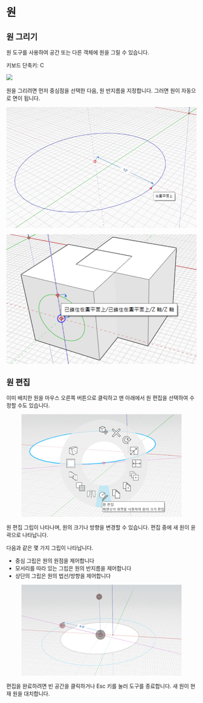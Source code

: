 # 원

## 원 그리기

원 도구를 사용하여 공간 또는 다른 객체에 원을 그릴 수 있습니다.

키보드 단축키: C

![](../.gitbook/assets/circle\_toolbar.png)

원을 그리려면 먼저 중심점을 선택한 다음, 원 반지름을 지정합니다. 그러면 원이 자동으로 면이 됩니다.

![](../.gitbook/assets/circle1.png)

![](../.gitbook/assets/circle2.png)

## 원 편집

이미 배치한 원을 마우스 오른쪽 버튼으로 클릭하고 맨 아래에서 원 편집을 선택하여 수정할 수도 있습니다.

<figure><img src="../.gitbook/assets/EditCircle1.png" alt=""><figcaption></figcaption></figure>

원 편집 그립이 나타나며, 원의 크기나 방향을 변경할 수 있습니다. 편집 중에 새 원이 윤곽으로 나타납니다.

다음과 같은 몇 가지 그립이 나타납니다.

* 중심 그립은 원의 원점을 제어합니다
* 모서리를 따라 있는 그립은 원의 반지름을 제어합니다
* 상단의 그립은 원의 법선/방향을 제어합니다

<figure><img src="../.gitbook/assets/image (2) (2).png" alt=""><figcaption></figcaption></figure>

편집을 완료하려면 빈 공간을 클릭하거나 Esc 키를 눌러 도구를 종료합니다. 새 원이 현재 원을 대치합니다.
